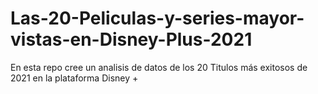 # Las-20-Peliculas-y-series-mayor-vistas-en-Disney-Plus-2021
En esta repo cree un analisis de datos de los 20 Titulos más exitosos de 2021 en la plataforma Disney +
